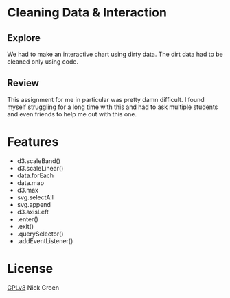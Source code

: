 # Cleaning Data & Interaction

## Explore

We had to make an interactive chart using dirty data. The dirt data had to be cleaned only using code.


## Review

This assignment for me in particular was pretty damn difficult. I found myself struggling for a long time with this and had to ask multiple students and even friends to help me out with this one.


# Features

* d3.scaleBand()
* d3.scaleLinear()
* data.forEach
* data.map
* d3.max
* svg.selectAll
* svg.append
* d3.axisLeft
* .enter()
* .exit()
* .querySelector()
* .addEventListener()




# License

[GPLv3](https://www.google.com) Nick Groen
